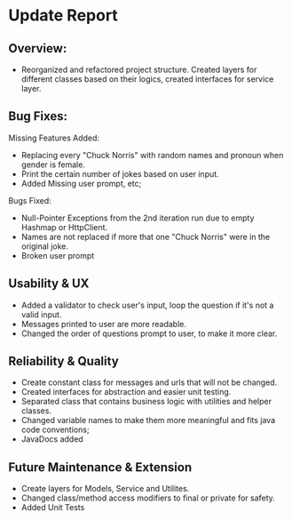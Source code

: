 # Update Report

## Overview:
- Reorganized and refactored project structure. Created layers for different classes based on 
their logics, created interfaces for service layer.

## Bug Fixes:

Missing Features Added: 
- Replacing every "Chuck Norris" with random names and pronoun when gender is female.
- Print the certain number of jokes based on user input.
- Added Missing user prompt, etc;

Bugs Fixed:
- Null-Pointer Exceptions from the 2nd iteration run due to empty Hashmap or HttpClient.
- Names are not replaced if more that one "Chuck Norris" were in the original joke.
- Broken user prompt

## Usability & UX

- Added a validator to check user's input, loop the question if it's not a valid input.
- Messages printed to user are more readable.
- Changed the order of questions prompt to user, to make it more clear.


## Reliability & Quality

- Create constant class for messages and urls that will not be changed.
- Created interfaces for abstraction and easier unit testing.
- Separated class that contains business logic with utilities and helper classes.
- Changed variable names to make them more meaningful and fits java code conventions;
- JavaDocs added

## Future Maintenance & Extension

- Create layers for Models, Service and Utilites.
- Changed class/method access modifiers to final or private for safety.
- Added Unit Tests

